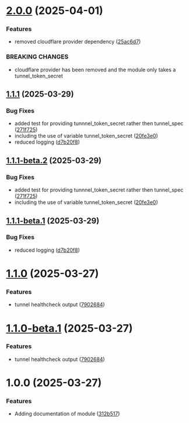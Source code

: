 # [2.0.0](https://github.com/MonsieurDahlstrom/tf-azure-cloudflared/compare/v1.1.1...v2.0.0) (2025-04-01)


### Features

* removed cloudflare provider dependency ([25ac6d7](https://github.com/MonsieurDahlstrom/tf-azure-cloudflared/commit/25ac6d7b796622e44430b2018d77fa446c464cfd))


### BREAKING CHANGES

* cloudflare provider has been removed and the module only takes a tunnel_token_secret

## [1.1.1](https://github.com/MonsieurDahlstrom/tf-azure-cloudflared/compare/v1.1.0...v1.1.1) (2025-03-29)

### Bug Fixes

* added test for providing tunnnel_token_secret rather then tunnel_spec ([271f725](https://github.com/MonsieurDahlstrom/tf-azure-cloudflared/commit/271f7257113afdc6f68db343e3d76c77fa2cf8c8))
* including the use of variable tunnel_token_secret ([20fe3e0](https://github.com/MonsieurDahlstrom/tf-azure-cloudflared/commit/20fe3e03ef880db4d750d175f30f7f71ce770dfe))
* reduced logging ([d7b20f8](https://github.com/MonsieurDahlstrom/tf-azure-cloudflared/commit/d7b20f82fa28f0f663cbdcba312dbc560970ba84))

## [1.1.1-beta.2](https://github.com/MonsieurDahlstrom/tf-azure-cloudflared/compare/v1.1.1-beta.1...v1.1.1-beta.2) (2025-03-29)


### Bug Fixes

* added test for providing tunnnel_token_secret rather then tunnel_spec ([271f725](https://github.com/MonsieurDahlstrom/tf-azure-cloudflared/commit/271f7257113afdc6f68db343e3d76c77fa2cf8c8))
* including the use of variable tunnel_token_secret ([20fe3e0](https://github.com/MonsieurDahlstrom/tf-azure-cloudflared/commit/20fe3e03ef880db4d750d175f30f7f71ce770dfe))

## [1.1.1-beta.1](https://github.com/MonsieurDahlstrom/tf-azure-cloudflared/compare/v1.1.0...v1.1.1-beta.1) (2025-03-29)


### Bug Fixes

* reduced logging ([d7b20f8](https://github.com/MonsieurDahlstrom/tf-azure-cloudflared/commit/d7b20f82fa28f0f663cbdcba312dbc560970ba84))

# [1.1.0](https://github.com/MonsieurDahlstrom/tf-azure-cloudflared/compare/v1.0.0...v1.1.0) (2025-03-27)


### Features

* tunnel healthcheck output ([7902684](https://github.com/MonsieurDahlstrom/tf-azure-cloudflared/commit/7902684ef4c9cb678aaf06a869301f797bec15b9))

# [1.1.0-beta.1](https://github.com/MonsieurDahlstrom/tf-azure-cloudflared/compare/v1.0.0...v1.1.0-beta.1) (2025-03-27)


### Features

* tunnel healthcheck output ([7902684](https://github.com/MonsieurDahlstrom/tf-azure-cloudflared/commit/7902684ef4c9cb678aaf06a869301f797bec15b9))

# 1.0.0 (2025-03-27)


### Features

* Adding documentation of module ([312b517](https://github.com/MonsieurDahlstrom/tf-azure-cloudflared/commit/312b517eee9c2b867be6a3e8c176163f8da57fe7))
